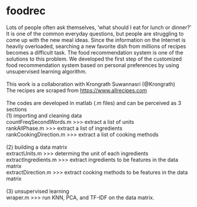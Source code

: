 # foodrec

Lots of people often ask themselves, ‘what should I eat for lunch or dinner?’  It is one of the common everyday questions, but people are struggling to come up with the new meal ideas. Since the information on the Internet is heavily overloaded, searching a new favorite dish from millions of recipes becomes a difficult task. The food recommendation system is one of the solutions to this problem. We developed the first step of the customized food recommendation system based on personal preferences by using unsupervised learning algorithm. <br/>
<br/>
This work is a collaboration with Krongrath Suwannasri (@Krongrath)
<br/>
The recipes are scraped from https://www.allrecipes.com <br/>
<br/>
The codes are developed in matlab (.m files) and can be perceived as 3 sections <br/>
(1) importing and cleaning data <br/>
countFreqSecondWords.m >>> extract a list of units <br/>
rankAllPhase.m >>> extract a list of ingredients <br/>
rankCookingDirection.m >>> extract a list of cooking methods <br/>
<br/>
(2) building a data matrix<br/>
extractUnits.m >>> determing the unit of each ingredients<br/>
extractIngredients.m >>> extract ingredients to be features in the data matrix<br/>
extractDirection.m >>> extract cooking methods to be features in the data matrix<br/>
<br/>
(3) unsupervised learning<br/>
wraper.m >>> run KNN, PCA, and TF-IDF on the data matrix.<br/>

